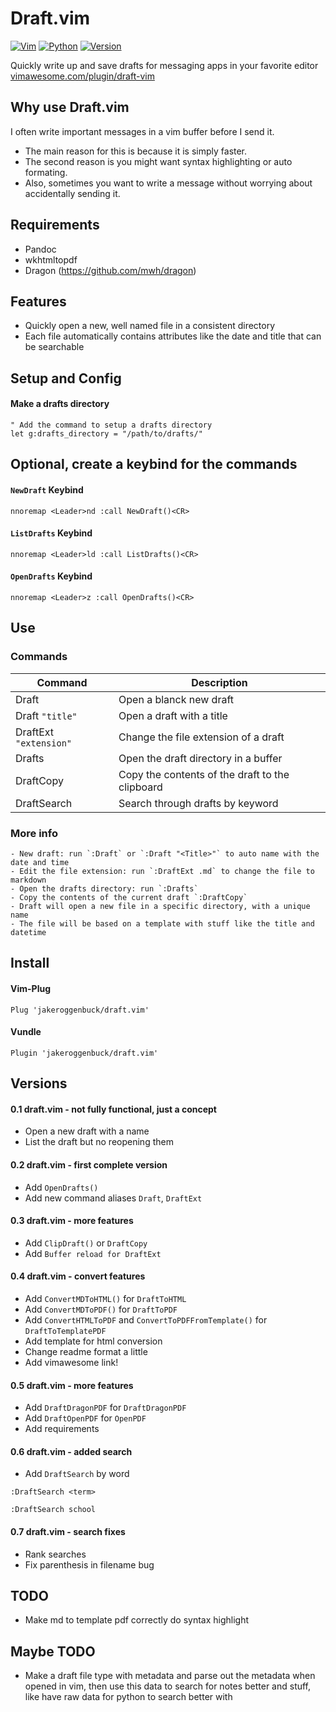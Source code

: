 # Draft.vim
[![Vim](https://img.shields.io/badge/Vim-%2311AB00.svg?logo=vim&logoColor=white&style=for-the-badge)](https://vimawesome.com/plugin/draft-vim)
[![Python](https://img.shields.io/badge/Python-3776AB?style=for-the-badge&logo=python&logoColor=white)](https://github.com/JakeRoggenbuck?tab=repositories&q=&type=&language=python&sort=stargazers)
[![Version](https://img.shields.io/badge/v0.8-blue?style=for-the-badge)](#)

Quickly write up and save drafts for messaging apps in your favorite editor [vimawesome.com/plugin/draft-vim](https://vimawesome.com/plugin/draft-vim)

## Why use Draft.vim
I often write important messages in a vim buffer before I send it.

- The main reason for this is because it is simply faster.
- The second reason is you might want syntax highlighting or auto formating. 
- Also, sometimes you want to write a message without worrying about accidentally sending it.

## Requirements
- Pandoc
- wkhtmltopdf
- Dragon (https://github.com/mwh/dragon)

## Features
- Quickly open a new, well named file in a consistent directory
- Each file automatically contains attributes like the date and title that can be searchable

## Setup and Config

#### Make a drafts directory
```vim
" Add the command to setup a drafts directory
let g:drafts_directory = "/path/to/drafts/"
```

## Optional, create a keybind for the commands

#### `NewDraft` Keybind
```vim
nnoremap <Leader>nd :call NewDraft()<CR>
```

#### `ListDrafts` Keybind
```vim
nnoremap <Leader>ld :call ListDrafts()<CR>
```

#### `OpenDrafts` Keybind
```vim
nnoremap <Leader>z :call OpenDrafts()<CR>
```

## Use


### Commands

| Command                | Description                                     |
|------------------------|-------------------------------------------------|
| Draft                  | Open a blanck new draft                         |
| Draft `"title"`        | Open a draft with a title                       |
| DraftExt `"extension"` | Change the file extension of a draft            |
| Drafts                 | Open the draft directory in a buffer            |
| DraftCopy              | Copy the contents of the draft to the clipboard |
| DraftSearch            | Search through drafts by keyword                |

### More info

	- New draft: run `:Draft` or `:Draft "<Title>"` to auto name with the date and time
	- Edit the file extension: run `:DraftExt .md` to change the file to markdown
	- Open the drafts directory: run `:Drafts`
	- Copy the contents of the current draft `:DraftCopy`
	- Draft will open a new file in a specific directory, with a unique name
	- The file will be based on a template with stuff like the title and datetime

## Install
#### Vim-Plug
```vim
Plug 'jakeroggenbuck/draft.vim'
```

#### Vundle
```vim
Plugin 'jakeroggenbuck/draft.vim'
```

## Versions

#### 0.1 draft.vim - not fully functional, just a concept

- Open a new draft with a name
- List the draft but no reopening them

#### 0.2 draft.vim - first complete version

- Add `OpenDrafts()`
- Add new command aliases `Draft`, `DraftExt`

#### 0.3 draft.vim - more features

- Add `ClipDraft()` or `DraftCopy`
- Add `Buffer reload for DraftExt`

#### 0.4 draft.vim - convert features

- Add `ConvertMDToHTML()` for `DraftToHTML`
- Add `ConvertMDToPDF()` for `DraftToPDF`
- Add `ConvertHTMLToPDF` and `ConvertToPDFFromTemplate()` for `DraftToTemplatePDF`
- Add template for html conversion
- Change readme format a little
- Add vimawesome link!

#### 0.5 draft.vim - more features

- Add `DraftDragonPDF` for `DraftDragonPDF`
- Add `DraftOpenPDF` for `OpenPDF`
- Add requirements

#### 0.6 draft.vim - added search

- Add `DraftSearch` by word
```
:DraftSearch <term>

:DraftSearch school
```

#### 0.7 draft.vim - search fixes

- Rank searches
- Fix parenthesis in filename bug

## TODO
- Make md to template pdf correctly do syntax highlight

## Maybe TODO
- Make a draft file type with metadata and parse out the metadata when opened in vim, then use this data to search for notes better and stuff, like have raw data for python to search better with
